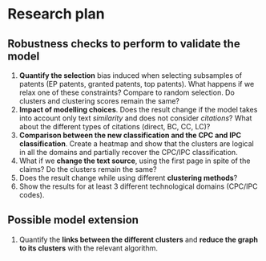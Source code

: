 # Research plan


## Robustness checks to perform to validate the model


1. **Quantify the selection** bias induced when selecting subsamples of patents (EP patents, granted patents, top patents). What happens if we relax one of these constraints? Compare to random selection. Do clusters and clustering scores remain the same?
1. **Impact of modelling choices**. Does the result change if the model takes into account only text *similarity* and does not consider *citations*? What about the different types of citations (direct, BC, CC, LC)?
1. **Comparison between the new classification and the CPC and IPC classification**. Create a heatmap and show that the clusters are logical in all the domains and partially recover the CPC/IPC classification.
1. What if we **change the text source**, using the first page in spite of the claims? Do the clusters remain the same?
1. Does the result change while using different **clustering methods**?
1. Show the results for at least 3 different technological domains (CPC/IPC codes).


## Possible model extension

1. Quantify the **links between the different clusters** and **reduce the graph to its clusters** with the relevant algorithm.
